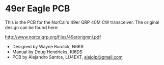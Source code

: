 49er Eagle PCB
==============

This is the PCB for the NorCal's 49er QRP 40M CW transceiver. The original design can be found here:

  http://www.norcalqrp.org/files/49erorigmnl.pdf‎

  - Designed by Wayne Burdick, N6KR
  - Manual by Doug Hendricks, KI6DS
  - PCB by Alejandro Santos, LU4EXT, alejolp@gmail.com

